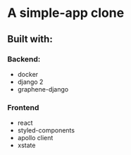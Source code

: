 # A simple-app clone
## Built with:
### Backend:
* docker
* django 2
* graphene-django

### Frontend
* react
* styled-components
* apollo client
* xstate
